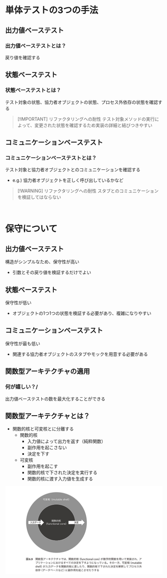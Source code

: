 # 単体テストの3つの手法
## 出力値ベーステスト

### 出力値ベーステストとは？
戻り値を確認する


## 状態ベーステスト
### 状態ベーステストとは？
テスト対象の状態、協力者オブジェクトの状態、プロセス外依存の状態を確認する

> [!IMPORTANT] リファクタリングへの耐性
> テスト対象メソッドの実行によって、変更された状態を確認するため実装の詳細と結びつきやすい

## コミュニケーションベーステスト
### コミュニケーションベーステストとは？
テスト対象と協力者オブジェクトとのコミュニケーションを確認する
- e.g.) 協力者オブジェクトを正しく呼び出しているかなど

> [!WARNING] リファクタリングへの耐性
> スタブとのコミュニケーションを検証してはならない

<br>

# 保守について
## 出力値ベーステスト
構造がシンプルなため、保守性が高い
- 引数とその戻り値を検証するだけでよい

## 状態ベーステスト
保守性が低い
- オブジェクトの1つ1つの状態を検証する必要があり、複雑になりやすい

## コミュニケーションベーステスト
保守性が最も低い
- 関連する協力者オブジェクトのスタブやモックを用意する必要がある

## 関数型アーキテクチャの適用
### 何が嬉しい？/
出力値ベーステストの数を最大化することができる

## 関数型アーキテクチャとは？
- 関数的核と可変核とに分離する
  - 関数的核
    - 入力値によって出力を返す（純粋関数）
    - 副作用を起こさない
    - 決定を下す
  - 可変核
    - 副作用を起こす
    - 関数的核で下された決定を実行する
    - 関数的核に渡す入力値を生成する

![関数型アーキテクチャ](resource/関数型アーキテクチャ.png)